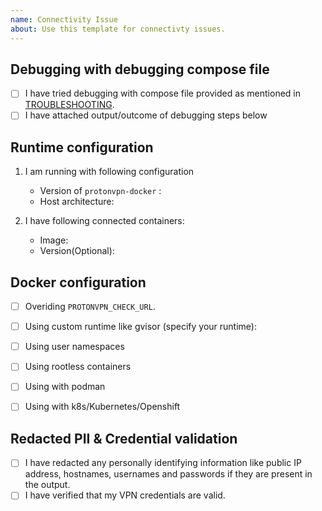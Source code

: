 ```yaml
---
name: Connectivity Issue
about: Use this template for connectivty issues.
---
```


## Debugging with debugging compose file

- [ ] I have tried debugging with compose file provided as mentioned in [TROUBLESHOOTING](https://tprasadtp.github.io/protonvpn-docker/docs/troubleshooting/).
- [ ] I have attached output/outcome of debugging steps below

<!-- Please Provide details on your errors when you tried debugging with provided compose file -->


## Runtime configuration

1. I am running with following configuration
    - Version of `protonvpn-docker` :
    - Host architecture:

1. I have following connected containers:
    - Image:
    - Version(Optional):


## Docker configuration

- [ ] Overiding `PROTONVPN_CHECK_URL`.
- [ ] Using custom runtime like gvisor (specify your runtime):
- [ ] Using user namespaces
- [ ] Using rootless containers
- [ ] Using with podman
- [ ] Using with k8s/Kubernetes/Openshift


## Redacted PII & Credential validation

- [ ] I have redacted any personally identifying information like public IP address, hostnames, usernames and passwords if they are present in the output.
- [ ] I have verified that my VPN credentials are valid.

[compose file]: https://raw.githubusercontent.com/tprasadtp/protonvpn-docker/master/docs/troubleshooting/docker-compose.yml

